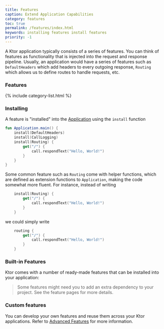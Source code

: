 ```yaml
---
title: Features
caption: Extend Application Capabilities 
category: features
toc: true
permalink: /features/index.html
keywords: installing features install features
priority: -1
---
```


A Ktor application typically consists of a series of features. You can think of features as functionality 
that is injected into the request and response pipeline. Usually, an application would have a series of features such as `DefaultHeaders` which add headers to every outgoing
response, `Routing` which allows us to define routes to handle requests, etc.

### Features

{% include category-list.html %}

### Installing

A feature is "installed" into the [Application](/application) using the `install` function

```kotlin
fun Application.main() {
    install(DefaultHeaders) 
    install(CallLogging)
    install(Routing) { 
        get("/") { 
            call.respondText("Hello, World!")  
        }
    }
}
```
Some common feature such as `Routing` come with helper functions, which are defined as extension functions to `Application`, making the code
somewhat more fluent. For instance, instead of writing

```kotlin
    install(Routing) {
        get("/") {
            call.respondText("Hello, World!")
        }
    }
```

we could simply write

```kotlin
    routing {
        get("/") {
            call.respondText("Hello, World!")
        }
    }
```

### Built-in Features

Ktor comes with a number of ready-made features that can be installed into your application:

> Some features might need you to add an extra dependency to your project. See the feature pages for more details.

### Custom features

You can develop your own features and reuse them across your Ktor applications. 
Refer to [Advanced Features](/advanced/features) for more information.
